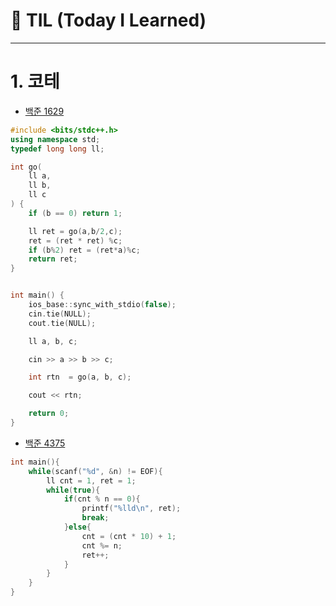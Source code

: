 # 📝 TIL (Today I Learned)

--- 


# 1. 코테

- [백준 1629](https://www.acmicpc.net/problem/1629)

```cpp
#include <bits/stdc++.h>
using namespace std;
typedef long long ll;

int go(
    ll a,
    ll b,
    ll c
) {
    if (b == 0) return 1;

    ll ret = go(a,b/2,c);
    ret = (ret * ret) %c;
    if (b%2) ret = (ret*a)%c;
    return ret;
}


int main() {
    ios_base::sync_with_stdio(false);
    cin.tie(NULL);
    cout.tie(NULL);

    ll a, b, c;

    cin >> a >> b >> c;

    int rtn  = go(a, b, c);

    cout << rtn;

    return 0;
}

```

- [백준 4375](https://www.acmicpc.net/problem/4375)

```cpp
int main(){
    while(scanf("%d", &n) != EOF){
        ll cnt = 1, ret = 1;
        while(true){
            if(cnt % n == 0){
                printf("%lld\n", ret);
                break;
            }else{
                cnt = (cnt * 10) + 1;
                cnt %= n;
                ret++;
            }
        }
    }
}
```
